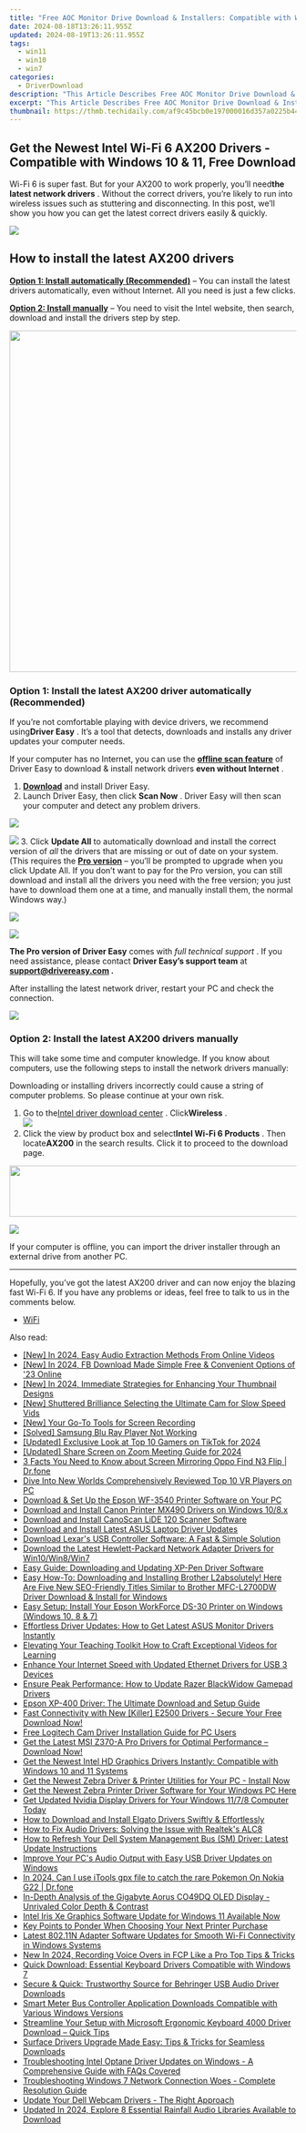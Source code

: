 ```yaml
---
title: "Free AOC Monitor Drive Download & Installers: Compatible with Win11, 10 & #8!"
date: 2024-08-18T13:26:11.955Z
updated: 2024-08-19T13:26:11.955Z
tags:
  - win11
  - win10
  - win7
categories:
  - DriverDownload
description: "This Article Describes Free AOC Monitor Drive Download & Installers: Compatible with Win11, 10 & #8!"
excerpt: "This Article Describes Free AOC Monitor Drive Download & Installers: Compatible with Win11, 10 & #8!"
thumbnail: https://thmb.techidaily.com/af9c45bcb0e197000016d357a0225b4459ab82775eecec8c840974260c0eb2b8.jpg
---
```


## Get the Newest Intel Wi-Fi 6 AX200 Drivers - Compatible with Windows 10 & 11, Free Download

Wi-Fi 6 is super fast. But for your AX200 to work properly, you’ll need**the latest network drivers** . Without the correct drivers, you’re likely to run into wireless issues such as stuttering and disconnecting. In this post, we’ll show you how you can get the latest correct drivers easily & quickly.

<!-- affiliate ads begin -->
<a href="https://shop.systoolsgroup.com/affiliate.php?ACCOUNT=SYSTOOBY&AFFILIATE=108875&PATH=https%3A%2F%2Fwww.systoolsgroup.com%3FAFFILIATE%3D108875%26RESOURCE%3D%2BSysTools%2BOutlook%2BRecovery"><img src="https://www.systoolsgroup.com/box/outlook-recovery.png" border="0"></a>
<!-- affiliate ads end -->
## How to install the latest AX200 drivers

**[Option 1: Install automatically (Recommended)](https://www.drivereasy.com/knowledge/download-update-intel-wi-fi-6-ax200-drivers-windows-10/#option1)**  – You can install the latest drivers automatically, even without Internet. All you need is just a few clicks.

**[Option 2: Install manually](https://tools.techidaily.com/drivereasy/download/)**  – You need to visit the Intel website, then search, download and install the drivers step by step.

<!-- affiliate ads begin -->
<a href="https://appsumo.8odi.net/c/5597632/2068425/7443" target="_top" id="2068425"><img src="//a.impactradius-go.com/display-ad/7443-2068425" border="0" alt="" width="1200" height="600"/></a><img height="0" width="0" src="https://appsumo.8odi.net/i/5597632/2068425/7443" style="position:absolute;visibility:hidden;" border="0" />
<!-- affiliate ads end -->
### Option 1: Install the latest AX200 driver automatically (Recommended)

 If you’re not comfortable playing with device drivers, we recommend using**Driver Easy** . It’s a tool that detects, downloads and installs any driver updates your computer needs.

 If your computer has no Internet, you can use the **[offline scan feature](https://tools.techidaily.com/drivereasy/download/)**  of Driver Easy to download & install network drivers **even without Internet** .

1. **[Download](https://tools.techidaily.com/drivereasy/download/)**  and install Driver Easy.
2. Launch Driver Easy, then click **Scan Now** . Driver Easy will then scan your computer and detect any problem drivers.  
<!-- affiliate ads begin -->
<a href="https://estore.winxdvd.com/order/checkout.php?PRODS=12653808&QTY=1&AFFILIATE=108875&CART=1"><img src="https://www.winxdvd.com/affiliate/new-banner/wt-500x500.jpg" border="0"></a>
<!-- affiliate ads end -->
![](https://images.drivereasy.com/wp-content/uploads/2020/12/last-scan-never.png)
3. Click **Update All** to automatically download and install the correct version of _all_ the drivers that are missing or out of date on your system.  
 (This requires the **[Pro version](https://tools.techidaily.com/drivereasy/download/)**  – you’ll be prompted to upgrade when you click Update All. If you don’t want to pay for the Pro version, you can still download and install all the drivers you need with the free version; you just have to download them one at a time, and manually install them, the normal Windows way.)  
<!-- affiliate ads begin -->
<a href="https://store.nero.com/order/checkout.php?PRODS=42296985&QTY=1&AFFILIATE=108875&CART=1"><img src="https://secure.avangate.com/images/merchant/9cea886b9f44a3c2df1163730ab64994/products/copy_nero_burning_rom_cart.png" border="0">
</a>
<!-- affiliate ads end -->
![](https://images.drivereasy.com/wp-content/uploads/2021/04/de-update-ax200.jpg)

**The Pro version of Driver Easy** comes with _full technical support_ . If you need assistance, please contact **Driver Easy’s support team** at **[support@drivereasy.com](https://tools.techidaily.com/drivereasy/download/) .**

 After installing the latest network driver, restart your PC and check the connection.

<!-- affiliate ads begin -->
<a href="https://secure.2checkout.com/order/checkout.php?PRODS=3546200&QTY=1&AFFILIATE=108875&CART=1"><img src="http://www.binteko.com/sites/default/files/banner01_468x60a.gif" border="0"></a>
<!-- affiliate ads end -->
### Option 2: Install the latest AX200 drivers manually

 This will take some time and computer knowledge. If you know about computers, use the following steps to install the network drivers manually:

 Downloading or installing drivers incorrectly could cause a string of computer problems. So please continue at your own risk.

1. Go to the[Intel driver download center](https://downloadcenter.intel.com/) . Click**Wireless** .  
![](https://images.drivereasy.com/wp-content/uploads/2021/04/ax200-manually-1.jpg)
2. Click the view by product box and select**Intel Wi-Fi 6 Products** . Then locate**AX200** in the search results. Click it to proceed to the download page.  
<!-- affiliate ads begin -->
<a href="https://vapordna.pxf.io/c/5597632/1494880/17238" target="_top" id="1494880"><img src="//a.impactradius-go.com/display-ad/17238-1494880" border="0" alt="" width="728" height="90"/></a><img height="0" width="0" src="https://imp.pxf.io/i/5597632/1494880/17238" style="position:absolute;visibility:hidden;" border="0" />
<!-- affiliate ads end -->
![](https://images.drivereasy.com/wp-content/uploads/2021/04/ax200-manually-2.jpg)

 If your computer is offline, you can import the driver installer through an external drive from another PC.

---

 Hopefully, you’ve got the latest AX200 driver and can now enjoy the blazing fast Wi-Fi 6\. If you have any problems or ideas, feel free to talk to us in the comments below.

* [WiFi](https://tools.techidaily.com/drivereasy/download/)

<ins class="adsbygoogle"
     style="display:block"
     data-ad-format="autorelaxed"
     data-ad-client="ca-pub-7571918770474297"
     data-ad-slot="1223367746"></ins>



<ins class="adsbygoogle"
     style="display:block"
     data-ad-client="ca-pub-7571918770474297"
     data-ad-slot="8358498916"
     data-ad-format="auto"
     data-full-width-responsive="true"></ins>

<span class="atpl-alsoreadstyle">Also read:</span>
<div><ul>
<li><a href="https://facebook-video-share.techidaily.com/new-in-2024-easy-audio-extraction-methods-from-online-videos/"><u>[New] In 2024, Easy Audio Extraction Methods From Online Videos</u></a></li>
<li><a href="https://facebook-video-content.techidaily.com/new-in-2024-fb-download-made-simple-free-and-convenient-options-of-23-online/"><u>[New] In 2024, FB Download Made Simple  Free & Convenient Options of '23 Online</u></a></li>
<li><a href="https://vimeo-videos.techidaily.com/new-in-2024-immediate-strategies-for-enhancing-your-thumbnail-designs/"><u>[New] In 2024, Immediate Strategies for Enhancing Your Thumbnail Designs</u></a></li>
<li><a href="https://extra-support.techidaily.com/new-shuttered-brilliance-selecting-the-ultimate-cam-for-slow-speed-vids/"><u>[New] Shuttered Brilliance  Selecting the Ultimate Cam for Slow Speed Vids</u></a></li>
<li><a href="https://screen-recording.techidaily.com/new-your-go-to-tools-for-screen-recording/"><u>[New] Your Go-To Tools for Screen Recording</u></a></li>
<li><a href="https://win-amazing.techidaily.com/solved-samsung-blu-ray-player-not-working/"><u>[Solved] Samsung Blu Ray Player Not Working</u></a></li>
<li><a href="https://tiktok-video-recordings.techidaily.com/updated-exclusive-look-at-top-10-gamers-on-tiktok-for-2024/"><u>[Updated] Exclusive Look at Top 10 Gamers on TikTok for 2024</u></a></li>
<li><a href="https://screen-video-capture.techidaily.com/updated-share-screen-on-zoom-meeting-guide-for-2024/"><u>[Updated] Share Screen on Zoom Meeting Guide for 2024</u></a></li>
<li><a href="https://screen-mirror.techidaily.com/3-facts-you-need-to-know-about-screen-mirroring-oppo-find-n3-flip-drfone-by-drfone-android/"><u>3 Facts You Need to Know about Screen Mirroring Oppo Find N3 Flip | Dr.fone</u></a></li>
<li><a href="https://extra-information.techidaily.com/dive-into-new-worlds-comprehensively-reviewed-top-10-vr-players-on-pc/"><u>Dive Into New Worlds  Comprehensively Reviewed Top 10 VR Players on PC</u></a></li>
<li><a href="https://win-amazing.techidaily.com/download-and-set-up-the-epson-wf-3540-printer-software-on-your-pc/"><u>Download & Set Up the Epson WF-3540 Printer Software on Your PC</u></a></li>
<li><a href="https://win-amazing.techidaily.com/download-and-install-canon-printer-mx490-drivers-on-windows-108x/"><u>Download and Install Canon Printer MX490 Drivers on Windows 10/8.x</u></a></li>
<li><a href="https://win-amazing.techidaily.com/download-and-install-canoscan-lide-120-scanner-software/"><u>Download and Install CanoScan LiDE 120 Scanner Software</u></a></li>
<li><a href="https://win-amazing.techidaily.com/download-and-install-latest-asus-laptop-driver-updates/"><u>Download and Install Latest ASUS Laptop Driver Updates</u></a></li>
<li><a href="https://win-amazing.techidaily.com/download-lexars-usb-controller-software-a-fast-and-simple-solution/"><u>Download Lexar's USB Controller Software: A Fast & Simple Solution</u></a></li>
<li><a href="https://win-amazing.techidaily.com/download-the-latest-hewlett-packard-network-adapter-drivers-for-win10win8win7/"><u>Download the Latest Hewlett-Packard Network Adapter Drivers for Win10/Win8/Win7</u></a></li>
<li><a href="https://win-amazing.techidaily.com/easy-guide-downloading-and-updating-xp-pen-driver-software/"><u>Easy Guide: Downloading and Updating XP-Pen Driver Software</u></a></li>
<li><a href="https://win-amazing.techidaily.com/easy-how-to-downloading-and-installing-brother-l2absolutely-here-are-five-new-seo-friendly-titles-similar-to-brother-mfc-l2700dw-driver-download-and-install163/"><u>Easy How-To: Downloading and Installing Brother L2absolutely! Here Are Five New SEO-Friendly Titles Similar to Brother MFC-L2700DW Driver Download & Install for Windows</u></a></li>
<li><a href="https://win-amazing.techidaily.com/easy-setup-install-your-epson-workforce-ds-30-printer-on-windows-windows-10-8-and-7/"><u>Easy Setup: Install Your Epson WorkForce DS-30 Printer on Windows (Windows 10, 8 & 7)</u></a></li>
<li><a href="https://win-amazing.techidaily.com/effortless-driver-updates-how-to-get-latest-asus-monitor-drivers-instantly/"><u>Effortless Driver Updates: How to Get Latest ASUS Monitor Drivers Instantly</u></a></li>
<li><a href="https://youtube-web.techidaily.com/ting-your-teaching-toolkit-how-to-craft-exceptional-videos-for-learning/"><u>Elevating Your Teaching Toolkit  How to Craft Exceptional Videos for Learning</u></a></li>
<li><a href="https://win-amazing.techidaily.com/enhance-your-internet-speed-with-updated-ethernet-drivers-for-usb-3-devices/"><u>Enhance Your Internet Speed with Updated Ethernet Drivers for USB 3 Devices</u></a></li>
<li><a href="https://win-amazing.techidaily.com/ensure-peak-performance-how-to-update-razer-blackwidow-gamepad-drivers/"><u>Ensure Peak Performance: How to Update Razer BlackWidow Gamepad Drivers</u></a></li>
<li><a href="https://win-amazing.techidaily.com/epson-xp-400-driver-the-ultimate-download-and-setup-guide/"><u>Epson XP-400 Driver: The Ultimate Download and Setup Guide</u></a></li>
<li><a href="https://win-amazing.techidaily.com/1722966794955-fast-connectivity-with-new-killer-e2500-drivers-secure-your-free-download-now/"><u>Fast Connectivity with New [Killer] E2500 Drivers - Secure Your Free Download Now!</u></a></li>
<li><a href="https://win-amazing.techidaily.com/free-logitech-cam-driver-installation-guide-for-pc-users/"><u>Free Logitech Cam Driver Installation Guide for PC Users</u></a></li>
<li><a href="https://win-amazing.techidaily.com/1722974745391-get-the-latest-msi-z370-a-pro-drivers-for-optimal-performance-download-now/"><u>Get the Latest MSI Z370-A Pro Drivers for Optimal Performance – Download Now!</u></a></li>
<li><a href="https://win-amazing.techidaily.com/get-the-newest-intel-hd-graphics-drivers-instantly-compatible-with-windows-10-and-11-systems/"><u>Get the Newest Intel HD Graphics Drivers Instantly: Compatible with Windows 10 and 11 Systems</u></a></li>
<li><a href="https://win-amazing.techidaily.com/1722954437979-get-the-newest-zebra-driver-and-printer-utilities-for-your-pc-install-now/"><u>Get the Newest Zebra Driver & Printer Utilities for Your PC - Install Now</u></a></li>
<li><a href="https://win-amazing.techidaily.com/get-the-newest-zebra-printer-driver-software-for-your-windows-pc-here/"><u>Get the Newest Zebra Printer Driver Software for Your Windows PC Here</u></a></li>
<li><a href="https://win-amazing.techidaily.com/get-updated-nvidia-display-drivers-for-your-windows-1178-computer-today/"><u>Get Updated Nvidia Display Drivers for Your Windows 11/7/8 Computer Today</u></a></li>
<li><a href="https://win-amazing.techidaily.com/how-to-download-and-install-elgato-drivers-swiftly-and-effortlessly/"><u>How to Download and Install Elgato Drivers Swiftly & Effortlessly</u></a></li>
<li><a href="https://win-amazing.techidaily.com/how-to-fix-audio-drivers-solving-the-issue-with-realteks-alc8/"><u>How to Fix Audio Drivers: Solving the Issue with Realtek's ALC8</u></a></li>
<li><a href="https://win-amazing.techidaily.com/how-to-refresh-your-dell-system-management-bus-sm-driver-latest-update-instructions/"><u>How to Refresh Your Dell System Management Bus (SM) Driver: Latest Update Instructions</u></a></li>
<li><a href="https://win-amazing.techidaily.com/improve-your-pcs-audio-output-with-easy-usb-driver-updates-on-windows/"><u>Improve Your PC's Audio Output with Easy USB Driver Updates on Windows</u></a></li>
<li><a href="https://android-pokemon-go.techidaily.com/in-2024-can-i-use-itools-gpx-file-to-catch-the-rare-pokemon-on-nokia-g22-drfone-by-drfone-virtual-android/"><u>In 2024, Can I use iTools gpx file to catch the rare Pokemon On Nokia G22 | Dr.fone</u></a></li>
<li><a href="https://hardware-reviews.techidaily.com/in-depth-analysis-of-the-gigabyte-aorus-co49dq-oled-display-unrivaled-color-depth-and-contrast/"><u>In-Depth Analysis of the Gigabyte Aorus CO49DQ OLED Display - Unrivaled Color Depth & Contrast</u></a></li>
<li><a href="https://win-amazing.techidaily.com/intel-iris-xe-graphics-software-update-for-windows-11-available-now/"><u>Intel Iris Xe Graphics Software Update for Windows 11 Available Now</u></a></li>
<li><a href="https://buynow-info.techidaily.com/key-points-to-ponder-when-choosing-your-next-printer-purchase/"><u>Key Points to Ponder When Choosing Your Next Printer Purchase</u></a></li>
<li><a href="https://win-amazing.techidaily.com/latest-80211n-adapter-software-updates-for-smooth-wi-fi-connectivity-in-windows-systems/"><u>Latest 802.11N Adapter Software Updates for Smooth Wi-Fi Connectivity in Windows Systems</u></a></li>
<li><a href="https://ai-video-apps.techidaily.com/new-in-2024-recording-voice-overs-in-fcp-like-a-pro-top-tips-and-tricks/"><u>New In 2024, Recording Voice Overs in FCP Like a Pro Top Tips & Tricks</u></a></li>
<li><a href="https://win-amazing.techidaily.com/quick-download-essential-keyboard-drivers-compatible-with-windows-7/"><u>Quick Download: Essential Keyboard Drivers Compatible with Windows 7</u></a></li>
<li><a href="https://win-amazing.techidaily.com/secure-and-quick-trustworthy-source-for-behringer-usb-audio-driver-downloads/"><u>Secure & Quick: Trustworthy Source for Behringer USB Audio Driver Downloads</u></a></li>
<li><a href="https://win-amazing.techidaily.com/smart-meter-bus-controller-application-downloads-compatible-with-various-windows-versions/"><u>Smart Meter Bus Controller Application Downloads Compatible with Various Windows Versions</u></a></li>
<li><a href="https://win-amazing.techidaily.com/streamline-your-setup-with-microsoft-ergonomic-keyboard-4000-driver-download-quick-tips/"><u>Streamline Your Setup with Microsoft Ergonomic Keyboard 4000 Driver Download – Quick Tips</u></a></li>
<li><a href="https://win-amazing.techidaily.com/surface-drivers-upgrade-made-easy-tips-and-tricks-for-seamless-downloads/"><u>Surface Drivers Upgrade Made Easy: Tips & Tricks for Seamless Downloads</u></a></li>
<li><a href="https://win-amazing.techidaily.com/troubleshooting-intel-optane-driver-updates-on-windows-a-comprehensive-guide-with-faqs-covered/"><u>Troubleshooting Intel Optane Driver Updates on Windows - A Comprehensive Guide with FAQs Covered</u></a></li>
<li><a href="https://win-amazing.techidaily.com/troubleshooting-windows-7-network-connection-woes-complete-resolution-guide/"><u>Troubleshooting Windows 7 Network Connection Woes - Complete Resolution Guide</u></a></li>
<li><a href="https://win-amazing.techidaily.com/update-your-dell-webcam-drivers-the-right-approach/"><u>Update Your Dell Webcam Drivers - The Right Approach</u></a></li>
<li><a href="https://audio-shaping.techidaily.com/updated-in-2024-explore-8-essential-rainfall-audio-libraries-available-to-download/"><u>Updated In 2024, Explore 8 Essential Rainfall Audio Libraries Available to Download</u></a></li>
</ul></div>

